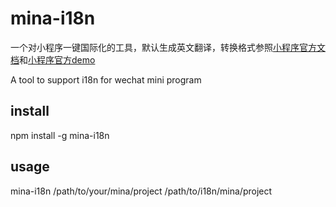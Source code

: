 # mina-i18n
一个对小程序一键国际化的工具，默认生成英文翻译，转换格式参照[小程序官方文档](https://developers.weixin.qq.com/miniprogram/dev/extended/utils/miniprogram-i18n/quickstart.html)和[小程序官方demo](https://github.com/wechat-miniprogram/miniprogram-i18n)

A tool to support i18n for wechat mini program

## install
npm install -g mina-i18n

## usage
mina-i18n /path/to/your/mina/project  /path/to/i18n/mina/project